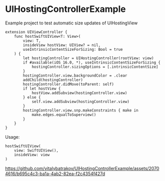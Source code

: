 # UIHostingControllerExample
Example project to test automatic size updates of UIHostingView

```
extension UIViewController {
    func hostSwiftUIView<T: View>(
        view: T,
        insideView hostView: UIView? = nil,
        useIntrinsicContentSizeForSizing: Bool = true
    ) {
        let hostingController = UIHostingController(rootView: view)
        if #available(iOS 16.0, *), useIntrinsicContentSizeForSizing {
            hostingController.sizingOptions = [.intrinsicContentSize]
        }
        hostingController.view.backgroundColor = .clear
        addChild(hostingController)
        hostingController.didMove(toParent: self)
        if let hostView {
            hostView.addSubview(hostingController.view)
        } else {
            self.view.addSubview(hostingController.view)
        }
        hostingController.view.snp.makeConstraints { make in
            make.edges.equalToSuperview()
        }
    }
}
```

Usage:
```
hostSwiftUIView(
    view: SwiftUIView(),
    insideView: view
)
```

https://github.com/vitalybatrakov/UIHostingControllerExample/assets/20704616/b695c4c3-ba1a-4ab2-82ea-f2c4354f427d

